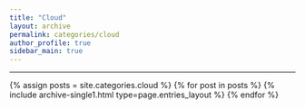 ```yaml
---
title: "Cloud"
layout: archive
permalink: categories/cloud
author_profile: true
sidebar_main: true
---
```




***

{% assign posts = site.categories.cloud %}
{% for post in posts %} {% include archive-single1.html type=page.entries_layout %} {% endfor %}